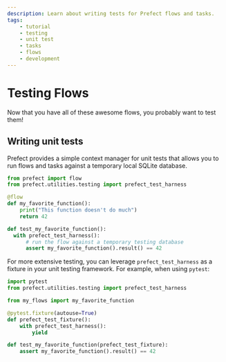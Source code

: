 ```yaml
---
description: Learn about writing tests for Prefect flows and tasks.
tags:
    - tutorial
    - testing
    - unit test
    - tasks
    - flows
    - development
---
```


# Testing Flows

Now that you have all of these awesome flows, you probably want to test them!

## Writing unit tests

Prefect provides a simple context manager for unit tests that allows you to run flows and tasks against a temporary local SQLite database.

```python
from prefect import flow
from prefect.utilities.testing import prefect_test_harness

@flow
def my_favorite_function():
    print("This function doesn't do much")
    return 42

def test_my_favorite_function():
  with prefect_test_harness():
      # run the flow against a temporary testing database
      assert my_favorite_function().result() == 42
```

For more extensive testing, you can leverage `prefect_test_harness` as a fixture in your unit testing framework. For example, when using `pytest`:

```python
import pytest
from prefect.utilities.testing import prefect_test_harness

from my_flows import my_favorite_function

@pytest.fixture(autouse=True)
def prefect_test_fixture():
    with prefect_test_harness():
        yield

def test_my_favorite_function(prefect_test_fixture):
    assert my_favorite_function().result() == 42
```